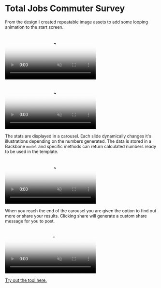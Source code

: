 <!-- color: #68C859 -->
<!-- description: Tool that shows the cost of your commute over a lifetime. -->
<!-- description_big: Commuter tool created in 2015 for Total Jobs. It uses the information from user's daily commute. It calculates a few interesting stats displayed with illustrations. -->

# Total Jobs Commuter Survey

From the design I created repeatable image assets to add some looping animation to the start screen.

<video
    muted playsinline loop autoplay
    src="videos/start_animation.mp4"
    poster="images/start_animation_poster.jpg">
</video>

<video
    muted playsinline loop autoplay
    src="videos/form.mp4"
    poster="images/form_poster.jpg">
</video>

The stats are displayed in a carousel. Each slide dynamically changes it's illustrations depending on the numbers generated. The data is stored in a Backbone `model` and specific methods can return calculated numbers ready to be used in the template.

<video
    muted playsinline loop autoplay
    src="videos/slides.mp4"
    poster="images/slides_poster.jpg">
</video>

When you reach the end of the carousel you are given the option to find out more or share your results. Clicking share will generate a custom share message for you to post.

<video
    muted playsinline loop autoplay
src="videos/end.mp4"
    poster="images/end_poster.jpg">
</video>

[Try out the tool here.](https://www.totaljobs.com/insidejob/commuter-calculator/#)
